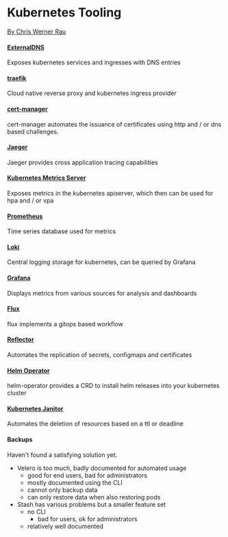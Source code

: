 # Kubernetes Tooling

[By Chris Werner Rau](https://cwrau.io)




#### [ExternalDNS](https://github.com/kubernetes-sigs/external-dns)

Exposes kubernetes services and ingresses with DNS entries



#### [traefik](https://github.com/traefik/traefik)

Cloud native reverse proxy and kubernetes ingress provider



#### [cert-manager](https://github.com/jetstack/cert-manager)

cert-manager automates the issuance of certificates using http and / or dns based challenges.



#### [Jaeger](https://github.com/jaegertracing/jaeger)

Jaeger provides cross application tracing capabilities



#### [Kubernetes Metrics Server](https://github.com/kubernetes-sigs/metrics-server)

Exposes metrics in the kubernetes apiserver, which then can be used for hpa and / or vpa



#### [Prometheus](https://github.com/prometheus/prometheus)

Time series database used for metrics



#### [Loki](https://github.com/grafana/loki/)

Central logging storage for kubernetes, can be queried by Grafana



#### [Grafana](https://github.com/grafana/grafana)

Displays metrics from various sources for analysis and dashboards



#### [Flux](https://github.com/fluxcd/flux)

flux implements a gitops based workflow



#### [Reflector](https://github.com/emberstack/kubernetes-reflector)

Automates the replication of secrets, configmaps and certificates



#### [Helm Operator](https://github.com/fluxcd/helm-operator)

helm-operator provides a CRD to install helm releases into your kubernetes cluster



#### [Kubernetes Janitor](https://github.com/hjacobs/kube-janitor)

Automates the deletion of resources based on a ttl or deadline



#### Backups

Haven't found a satisfying solution yet.

- Velero is too much, badly documented for automated usage
    - good for end users, bad for administrators
    - mostly documented using the CLI
    - cannot only backup data
    - can only restore data when also restoring pods
- Stash has various problems but a smaller feature set
    - no CLI
        - bad for users, ok for administrators
    - relatively well documented
